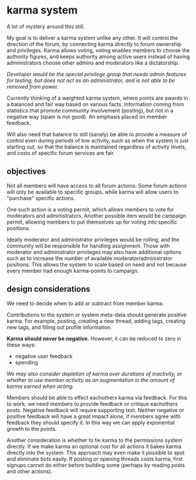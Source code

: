 
# karma system

A lot of mystery around this still.

My goal is to deliver a karma system unlike any other.  It will control the direction of the forum, by connecting karma directly to forum ownership and privileges.  Karma allows voting, voting enables members to choose the authority figures, and keeps authority among active users instead of having administrators choose other admins and moderators like a dictatorship.

_Developer would be the special privilege group that needs admin features for testing, but does not act as an administrator, and is not able to be removed from power._

Currently thinking of a weighted karma system, where points are awards in a balanced and fair way based on various facts.  Information coming from statistics that promote community involvement (posting), but not in a negative way (spam is not good).  An emphasis placed on member feedback.

Will also need that balance to still (sanely) be able to provide a measure of control even during periods of low activity, such as when the system is just starting out, so that the balance is maintained regardless of activity levels, and costs of specific forum services are fair.


## objectives

Not all members will have access to all forum actions.  Some forum actions will only be available to specific groups, while karma will allow users to "purchase" specific actions.

One such action is a voting permit, which allows members to vote for moderators and administrators.  Another possible item would be campaign permit, allowing members to put themselves up for voting into specific positions.

Ideally moderator and administrator privileges would be rolling, and the community will be responsible for handling assignment.  Those with moderator and administrator privileges may also have additional options such as to increase the number of available moderator/administrator positions.  This allows the system to scale based on need and not because every member had enough karma-points to campaign.


## design considerations

We need to decide when to add or subtract from member karma.

Contributions to the system or system meta-data should generate positive karma.  For example, posting, creating a new thread, adding tags, creating new tags, and filling out profile information.

**Karma should never be negative.**  However, it can be reduced to zero in these ways:

- negative user feedback
- spending

_We may also consider depletion of karma over durations of inactivity, or whether to use member activity as an augmentation in the amount of karma earned when acting._

Members should be able to effect eachothers karma via feedback.  For this to work, we need members to provide feedback or critique eachothers posts.  Negative feedback will require supporting text.  Neither negative or positive feedback will have a great impact alone, if members agree with feedback they should specify it.  In this way we can apply exponential growth to the points.

Another consideration is whether to tie karma to the permissions system directly.  If we make karma an optional cost for all actions it bakes karma directly into the system.  This approach may even make it possible to spot and eliminate bots easily.  If posting or opening threads costs karma, first signups cannot do either before building some (perhaps by reading posts and other actions).
